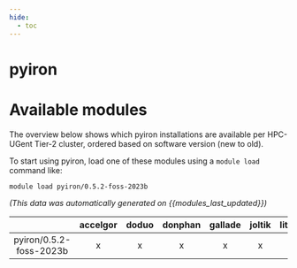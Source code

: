 ```yaml
---
hide:
  - toc
---
```


pyiron
======

# Available modules


The overview below shows which pyiron installations are available per HPC-UGent Tier-2 cluster, ordered based on software version (new to old).

To start using pyiron, load one of these modules using a `module load` command like:

```shell
module load pyiron/0.5.2-foss-2023b
```

*(This data was automatically generated on {{modules_last_updated}})*

| |accelgor|doduo|donphan|gallade|joltik|litleo|shinx|
| :---: | :---: | :---: | :---: | :---: | :---: | :---: | :---: |
|pyiron/0.5.2-foss-2023b|x|x|x|x|x|x|x|

